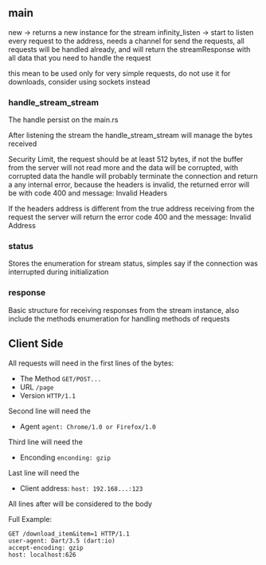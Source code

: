 ## main
new -> returns a new instance for the stream
infinity_listen -> start to listen every request to the address, needs a channel for send the requests, all requests will be handled already, and will return the streamResponse with all data that you need to handle the request

this mean to be used only for very simple requests, do not use it for downloads, consider using sockets instead

### handle_stream_stream
The handle persist on the main.rs

After listening the stream the handle_stream_stream will manage the bytes received

Security Limit, the request should be at least 512 bytes, if not the buffer from the server will not read more and the data will be corrupted, with corrupted data the handle will probably terminate the connection and return a any internal error, because the headers is invalid, the returned error will be with code 400 and message: Invalid Headers

If the headers address is different from the true address receiving from the request the server will return the error code 400 and the message: Invalid Address

### status
Stores the enumeration for stream status, simples say if the connection was interrupted during initialization

### response
Basic structure for receiving responses from the stream instance, also include the methods enumeration for handling methods of requests

## Client Side
All requests will need in the first lines of the bytes:
- The Method ``GET/POST...``
- URL ``/page``
- Version ``HTTP/1.1``

Second line will need the
- Agent ``agent: Chrome/1.0 or Firefox/1.0``

Third line will need the
- Enconding ``enconding: gzip``

Last line will need the
- Client address: ``host: 192.168...:123``

All lines after will be considered to the body

Full Example:
```
GET /download_item&item=1 HTTP/1.1
user-agent: Dart/3.5 (dart:io)
accept-encoding: gzip
host: localhost:626
```
